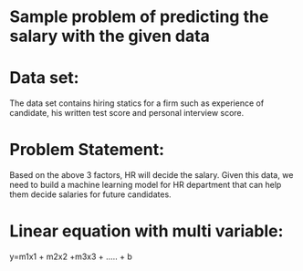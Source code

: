 # Sample problem of predicting the salary with the given data
# Data set:
 The data set contains hiring statics for a firm such as experience of candidate, his written test score and personal interview score.
# Problem Statement: 
 Based on the above 3 factors, HR will decide the salary. 
 Given this data, we need to build a machine learning model for HR department that can help them decide salaries for future candidates. 
# Linear equation with multi variable:
y=m1x1 + m2x2  +m3x3 + ..... + b
